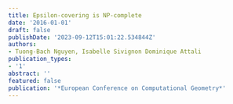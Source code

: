 ```yaml
---
title: Epsilon-covering is NP-complete
date: '2016-01-01'
draft: false
publishDate: '2023-09-12T15:01:22.534844Z'
authors:
- Tuong-Bach Nguyen, Isabelle Sivignon Dominique Attali
publication_types:
- '1'
abstract: ''
featured: false
publication: '*European Conference on Computational Geometry*'
---
```


